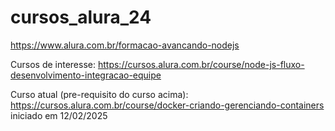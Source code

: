 # cursos_alura_24

<https://www.alura.com.br/formacao-avancando-nodejs>

Cursos de interesse:
<https://cursos.alura.com.br/course/node-js-fluxo-desenvolvimento-integracao-equipe>

Curso atual (pre-requisito do curso acima):
<https://cursos.alura.com.br/course/docker-criando-gerenciando-containers>
iniciado em 12/02/2025
